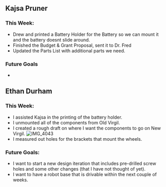 ## Kajsa Pruner
### This Week:
- Drew and printed a Battery Holder for the Battery so we can mount it and the battery doesnt slide around.
- Finished the Budget & Grant Proposal, sent it to Dr. Fred
- Updated the Parts List with additional parts we need.

### Future Goals
- 

## Ethan Durham
### This Week:
- I assisted Kajsa in the printing of the battery holder.
- I unmounted all of the components from Old Virgil.
- I created a rough draft on where I want the components to go on New Virgil. ![IMG_4043](https://github.com/user-attachments/assets/7a012567-4b82-43d9-a71d-8e3ca80a2a50)
- I measured out holes for the brackets that mount the wheels.
### Future Goals:
- I want to start a new design iteration that includes pre-drilled screw holes and some other changes (that I have not thought of yet).
- I want to have a robot base that is drivable within the next couple of weeks. 
